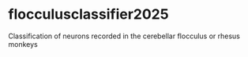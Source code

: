 # flocculusclassifier2025
Classification of neurons recorded in the cerebellar flocculus or rhesus monkeys
